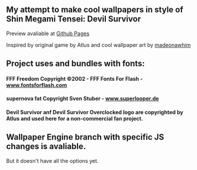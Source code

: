 ## My attempt to make cool wallpapers in style of Shin Megami Tensei: Devil Survivor
Preview avaliable at [Github Pages](https://fagirton.github.io/DevilSurvivor-likeWp/)

Inspired by original game by Atlus and cool wallpaper art by [madeonawhim](https://thiswasmadeonawhim.tumblr.com/post/138170067431/this-one-took-god-knows-how-long-to-make-its)
## Project uses and bundles with fonts:
#### FFF Freedom Copyright ©2002 - FFF Fonts For Flash  -  www.fontsforflash.com
#### supernova fat Copyright Sven Stuber - www.superlooper.de
#### Devil Survivor anf Devil Survivor Overclocked logo are copyrighted by Atlus and used here for a non-commercial fan project.

## Wallpaper Engine branch with specific JS changes is avaliable.
But it doesn't have all the options yet.
